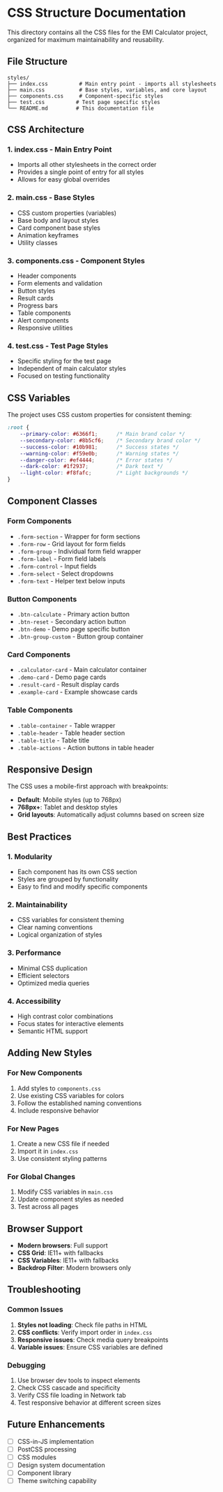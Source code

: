 # CSS Structure Documentation

This directory contains all the CSS files for the EMI Calculator project, organized for maximum maintainability and reusability.

## File Structure

```
styles/
├── index.css          # Main entry point - imports all stylesheets
├── main.css           # Base styles, variables, and core layout
├── components.css     # Component-specific styles
├── test.css          # Test page specific styles
└── README.md         # This documentation file
```

## CSS Architecture

### 1. **index.css** - Main Entry Point
- Imports all other stylesheets in the correct order
- Provides a single point of entry for all styles
- Allows for easy global overrides

### 2. **main.css** - Base Styles
- CSS custom properties (variables)
- Base body and layout styles
- Card component base styles
- Animation keyframes
- Utility classes

### 3. **components.css** - Component Styles
- Header components
- Form elements and validation
- Button styles
- Result cards
- Progress bars
- Table components
- Alert components
- Responsive utilities

### 4. **test.css** - Test Page Styles
- Specific styling for the test page
- Independent of main calculator styles
- Focused on testing functionality

## CSS Variables

The project uses CSS custom properties for consistent theming:

```css
:root {
    --primary-color: #6366f1;      /* Main brand color */
    --secondary-color: #8b5cf6;    /* Secondary brand color */
    --success-color: #10b981;      /* Success states */
    --warning-color: #f59e0b;      /* Warning states */
    --danger-color: #ef4444;       /* Error states */
    --dark-color: #1f2937;         /* Dark text */
    --light-color: #f8fafc;        /* Light backgrounds */
}
```

## Component Classes

### Form Components
- `.form-section` - Wrapper for form sections
- `.form-row` - Grid layout for form fields
- `.form-group` - Individual form field wrapper
- `.form-label` - Form field labels
- `.form-control` - Input fields
- `.form-select` - Select dropdowns
- `.form-text` - Helper text below inputs

### Button Components
- `.btn-calculate` - Primary action button
- `.btn-reset` - Secondary action button
- `.btn-demo` - Demo page specific button
- `.btn-group-custom` - Button group container

### Card Components
- `.calculator-card` - Main calculator container
- `.demo-card` - Demo page cards
- `.result-card` - Result display cards
- `.example-card` - Example showcase cards

### Table Components
- `.table-container` - Table wrapper
- `.table-header` - Table header section
- `.table-title` - Table title
- `.table-actions` - Action buttons in table header

## Responsive Design

The CSS uses a mobile-first approach with breakpoints:

- **Default**: Mobile styles (up to 768px)
- **768px+**: Tablet and desktop styles
- **Grid layouts**: Automatically adjust columns based on screen size

## Best Practices

### 1. **Modularity**
- Each component has its own CSS section
- Styles are grouped by functionality
- Easy to find and modify specific components

### 2. **Maintainability**
- CSS variables for consistent theming
- Clear naming conventions
- Logical organization of styles

### 3. **Performance**
- Minimal CSS duplication
- Efficient selectors
- Optimized media queries

### 4. **Accessibility**
- High contrast color combinations
- Focus states for interactive elements
- Semantic HTML support

## Adding New Styles

### For New Components
1. Add styles to `components.css`
2. Use existing CSS variables for colors
3. Follow the established naming conventions
4. Include responsive behavior

### For New Pages
1. Create a new CSS file if needed
2. Import it in `index.css`
3. Use consistent styling patterns

### For Global Changes
1. Modify CSS variables in `main.css`
2. Update component styles as needed
3. Test across all pages

## Browser Support

- **Modern browsers**: Full support
- **CSS Grid**: IE11+ with fallbacks
- **CSS Variables**: IE11+ with fallbacks
- **Backdrop Filter**: Modern browsers only

## Troubleshooting

### Common Issues
1. **Styles not loading**: Check file paths in HTML
2. **CSS conflicts**: Verify import order in `index.css`
3. **Responsive issues**: Check media query breakpoints
4. **Variable issues**: Ensure CSS variables are defined

### Debugging
1. Use browser dev tools to inspect elements
2. Check CSS cascade and specificity
3. Verify CSS file loading in Network tab
4. Test responsive behavior at different screen sizes

## Future Enhancements

- [ ] CSS-in-JS implementation
- [ ] PostCSS processing
- [ ] CSS modules
- [ ] Design system documentation
- [ ] Component library
- [ ] Theme switching capability
